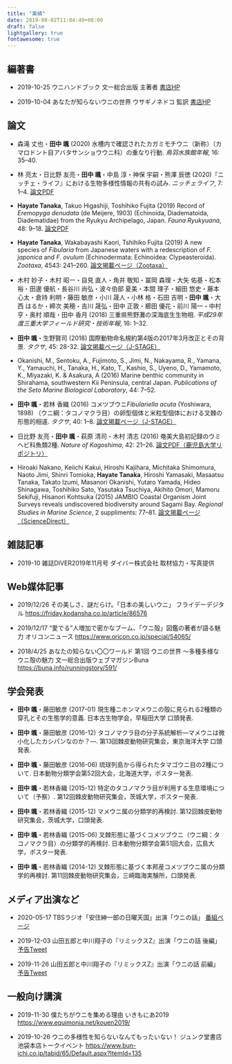 ```yaml
---
title: "業績"
date: 2019-08-02T11:04:49+08:00
draft: false
lightgallery: true
fontawesome: true
---
```


## 編著書

* 2019-10-25 ウニハンドブック 文一総合出版 主著者 [書店HP <i class="fas fa-external-link-alt"></i>](https://www.bun-ichi.co.jp/tabid/57/pdid/978-4-8299-8165-8/Default.aspx)

* 2019-10-04 あなたが知らないウニの世界 ウサギノネドコ 監訳 [書店HP <i class="fas fa-external-link-alt"></i>](https://usaginonedoko.shop-pro.jp/?pid=145610580)

## 論文

* 森滝 丈也・**田中 颯** (2020) 水槽内で確認されたカガミモチウニ（新称）（カマロドント目アバタサンショウウニ科）の重なり行動. *鳥羽水族館年報*, 16: 35–40.

* 林 亮太・日比野 友亮・**田中 颯**・中島 淳・神保 宇嗣・熊澤 辰徳 (2020)『ニッチェ・ライフ』における生物多様性情報の共有の試み. *ニッチェライフ*, 7: 1–4. [論文PDF <i class="fas fa-external-link-alt"></i>](https://media.niche-life.com/series/007/Niche007_01.pdf)

* **Hayate Tanaka**, Takuo Higashiji, Toshihiko Fujita (2019) Record of *Eremopyga denudata* (de Meijere, 1903) (Echinoida, Diadematoida, Diadematidae) from the Ryukyu Archipelago, Japan. *Fauna Ryukyuana*, 48: 9–18. [論文PDF <i class="fas fa-external-link-alt"></i>](http://w3.u-ryukyu.ac.jp/naruse/lab/2019J_files/48-3_Tanaka_etal.pdf)

* **Hayate Tanaka**, Wakabayashi Kaori, Tshihiko Fujita (2019) A new species of *Fibularia* from Japanese waters with a redescription of *F. japonica* and *F. ovulum* (Echinodermata: Echinoidea: Clypeasteroida). *Zootaxa*, 4543: 241–260. [論文掲載ページ（Zootaxa） <i class="fas fa-external-link-alt"></i>](https://www.biotaxa.org/Zootaxa/article/view/zootaxa.4543.2.4)

* 木村 妙子・木村 昭一・自見 直人・角井 敬知・冨岡 森理・大矢 佑基・松本 裕・田邊 優航・長谷川 尚弘・波々伯部 夏美・本間 理子・細田 悠史・藤本 心太・倉持 利明・藤田 敏彦・小川 晟人・小林 格・石田 吉明・**田中 颯**・大西 はるか・締次 美穂・吉川 晟弘・田中 正敦・櫛田 優花・前川 陽一・中村 亨・奥村 順哉・田中 香月 (2018) 三重県熊野灘の深海底生生物相. *平成29年度三重大学フィールド研究・技術年報*, 16: 1–32.

* **田中 颯**・生野賢司 (2018) 国際動物命名規約第4版の2017年3月改正とその背景. *タクサ*, 45: 28-32. [論文掲載ページ（J-STAGE） <i class="fas fa-external-link-alt"></i>](https://www.jstage.jst.go.jp/article/taxa/45/0/45_28/_article/-char/ja/)

* Okanishi, M., Sentoku, A., Fujimoto, S., Jimi, N., Nakayama, R., Yamana, Y., Yamauchi, H., Tanaka, H., Kato, T., Kashio, S., Uyeno, D., Yamamoto, K., Miyazaki, K. & Asakura, A (2016) Marine benthic community in Shirahama, southwestern Kii Peninsula, central Japan. *Publications of the Seto Marine Biological Laboratory*, 44: 7–52.

* **田中 颯**・若林 香織 (2016) コメツブウニ*Fibulariella acuta* (Yoshiwara, 1898) （ウニ綱：タコノマクラ目）の卵型個体と米粒型個体における叉棘の形態的相違. *タクサ*, 40: 1–8. [論文掲載ページ（J-STAGE） <i class="fas fa-external-link-alt"></i>](https://www.jstage.jst.go.jp/article/taxa/40/0/40_KJ00010251799/_article/-char/ja)

* 日比野 友亮・**田中 颯**・萩原 清司・木村 清志 (2016) 奄美大島初記録のウミヘビ科魚類2種. *Nature of Kagoshima*, 42: 21–26. [論文PDF（鹿児島大学リポジトリ） <i class="fas fa-external-link-alt"></i>](https://ir.kagoshima-u.ac.jp/?action=repository_action_common_download&item_id=13909&item_no=1&attribute_id=16&file_no=1)

* Hiroaki Nakano, Keiichi Kakui, Hiroshi Kajihara, Michitaka Shimomura, Naoto Jimi, Shinri Tomioka, **Hayate Tanaka**, Hiroshi Yamasaki, Masaatsu Tanaka, Takato Izumi, Masanori Okanishi, Yutaro Yamada, Hideo Shinagawa, Toshihiko Sato, Yasutaka Tsuchiya, Akihito Omori, Mamoru Sekifuji, Hisanori Kohtsuka (2015) JAMBIO Coastal Organism Joint Surveys reveals undiscovered biodiversity around Sagami Bay. *Regional Studies in Marine Science*, 2 suppliments: 77–81. [論文掲載ページ（ScienceDirect） <i class="fas fa-external-link-alt"></i>](https://www.sciencedirect.com/science/article/abs/pii/S2352485515000158)

## 雑誌記事

* 2019-10 雑誌DIVER2019年11月号 ダイバー株式会社 取材協力・写真提供

## Web媒体記事

* 2019/12/26 その美しさ、謎だらけ。「日本の美しいウニ」 フライデーデジタル <https://friday.kodansha.co.jp/article/86576>

* 2019/12/17 “愛でる”人増加で密かなブーム、「ウニ殻」図鑑の著者が語る魅力 オリコンニュース <https://www.oricon.co.jp/special/54065/>

* 2018/4/25 あなたの知らない〇〇ワールド 第1回 ウニの世界 〜多種多様なウニ殻の魅力 文一総合出版ウェブマガジンBuna <https://buna.info/runningstory/591/>

## 学会発表

* **田中 颯**・藤田敏彦 (2017-01) 現生種ニホンマメウニの殻に見られる2種類の穿孔とその生態学的意義. 日本古生物学会，早稲田大学 口頭発表.

* **田中 颯**・藤田敏彦 (2016-12) タコノマクラ目の分子系統解析―マメウニは微小化したカシパンなのか？―. 第13回棘皮動物研究集会，東京海洋大学 口頭発表.

* **田中 颯**・藤田敏彦 (2016-06) 琉球列島から得られたタマゴウニ目の2種について. 日本動物分類学会第52回大会，北海道大学，ポスター発表.

* **田中 颯**・若林香織 (2015-12) 特定のタコノマクラ目が利用する生息環境について（予察）. 第12回棘皮動物研究集会，茨城大学，ポスター発表.

* **田中 颯**・若林香織 (2015-12) マメウニ属の分類学的再検討. 第12回棘皮動物研究集会，茨城大学，口頭発表.

* **田中 颯**・若林香織 (2015-06) 叉棘形態に基づくコメツブウニ（ウニ綱：タコノマクラ目）の分類学的再検討. 日本動物分類学会第51回大会，広島大学，ポスター発表.

* **田中 颯**・若林香織 (2014-12) 叉棘形態に基づく本邦産コメツブウニ属の分類学的再検討. 第11回棘皮動物研究集会，三崎臨海実験所，口頭発表.

## メディア出演など

* 2020-05-17 TBSラジオ「安住紳一郎の日曜天国」出演「ウニの話」 [番組ページ <i class="fas fa-external-link-alt"></i>](https://www.tbsradio.jp/483564)

* 2019-12-03 山田五郎と中川翔子の『リミックスZ』出演「ウニの話 後編」 [予告Tweet <i class="fas fa-external-link-alt"></i>](https://twitter.com/jfn_remixZ/status/1199143582017286144?s=20)

* 2019-11-26 山田五郎と中川翔子の『リミックスZ』出演「ウニの話 前編」 [予告Tweet <i class="fas fa-external-link-alt"></i>](https://twitter.com/jfn_remixZ/status/1201697003685564417?s=20)

## 一般向け講演

* 2019-11-30 僕たちがウニを集める理由 いきもにあ2019 <https://www.equimonia.net/kouen2019/>

* 2019-10-26 ウニの多様性を知らないなんてもったいない！ ジュンク堂書店池袋本店トークイベント <https://www.bun-ichi.co.jp/tabid/65/Default.aspx?ItemId=135>
